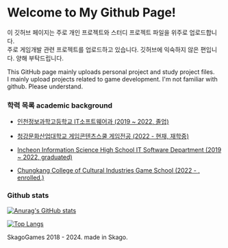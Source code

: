 # Welcome to My Github Page! 

이 깃허브 페이지는 주로 개인 프로젝트와 스터디 프로젝트 파일을 위주로 업로드합니다. \
주로 게임개발 관련 프로젝트를 업로드하고 있습니다. 깃허브에 익숙하지 않은 편입니다. 양해 부탁드립니다.

This GitHub page mainly uploads personal project and study project files. \
I mainly upload projects related to game development. I'm not familiar with github. Please understand.

### 학력 목록 academic background
- <a href="http://iis.icehs.kr/main.do"> 인천정보과학고등학교 IT소프트웨어과 (2019 ~ 2022, 졸업) </a>
- <a href="https://www.ck.ac.kr/"> 청강문화산업대학교 게임콘텐츠스쿨 게임전공 (2022 - 현재, 재학중) </a>

- <a href="http://iis.icehs.kr/main.do"> Incheon Information Science High School IT Software Department (2019 ~ 2022, graduated) </a>
- <a href="https://www.ck.ac.kr/"> Chungkang College of Cultural Industries Game School (2022 - , enrolled.) </a> 

### Github stats
[![Anurag's GitHub stats](https://github-readme-stats.vercel.app/api?username=ApexNAM)](https://github.com/ApexNAM/github-readme-stats)

[![Top Langs](https://github-readme-stats.vercel.app/api/top-langs/?username=anuraghazra&layout=pie)](https://github.com/apexnam/github-readme-stats)

SkagoGames 2018 - 2024. made in Skago.
